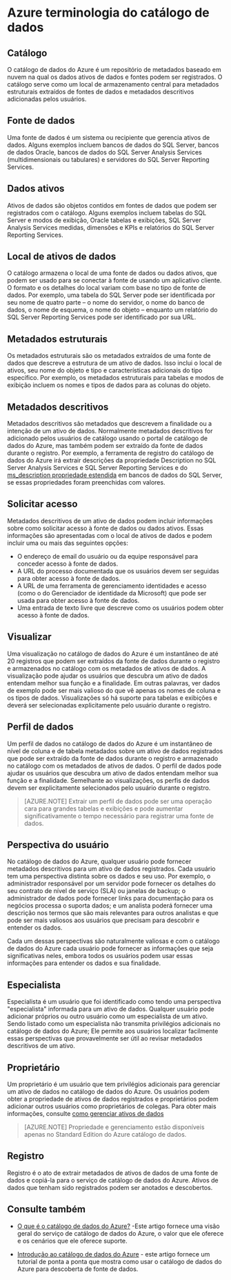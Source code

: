 <properties
   pageTitle="Terminologia de catálogo de dados Azure | Microsoft Azure"
   description="Este artigo fornece uma introdução a conceitos e termos usados na documentação do catálogo de dados do Azure."
   services="data-catalog"
   documentationCenter=""
   authors="steelanddata"
   manager="NA"
   editor=""
   tags=""/>
<tags
   ms.service="data-catalog"
   ms.devlang="NA"
   ms.topic="article"
   ms.tgt_pltfrm="NA"
   ms.workload="data-catalog"
   ms.date="09/21/2016"
   ms.author="maroche"/>

# <a name="azure-data-catalog-terminology"></a>Azure terminologia do catálogo de dados

## <a name="catalog"></a>Catálogo

O catálogo de dados do Azure é um repositório de metadados baseado em nuvem na qual os dados ativos de dados e fontes podem ser registrados. O catálogo serve como um local de armazenamento central para metadados estruturais extraídos de fontes de dados e metadados descritivos adicionadas pelos usuários.

## <a name="data-source"></a>Fonte de dados

Uma fonte de dados é um sistema ou recipiente que gerencia ativos de dados. Alguns exemplos incluem bancos de dados do SQL Server, bancos de dados Oracle, bancos de dados do SQL Server Analysis Services (multidimensionais ou tabulares) e servidores do SQL Server Reporting Services.

## <a name="data-asset"></a>Dados ativos

Ativos de dados são objetos contidos em fontes de dados que podem ser registrados com o catálogo. Alguns exemplos incluem tabelas do SQL Server e modos de exibição, Oracle tabelas e exibições, SQL Server Analysis Services medidas, dimensões e KPIs e relatórios do SQL Server Reporting Services.

## <a name="data-asset-location"></a>Local de ativos de dados

O catálogo armazena o local de uma fonte de dados ou dados ativos, que podem ser usado para se conectar à fonte de usando um aplicativo cliente. O formato e os detalhes do local variam com base no tipo de fonte de dados. Por exemplo, uma tabela do SQL Server pode ser identificada por seu nome de quatro parte – o nome do servidor, o nome do banco de dados, o nome de esquema, o nome do objeto – enquanto um relatório do SQL Server Reporting Services pode ser identificado por sua URL.

## <a name="structural-metadata"></a>Metadados estruturais

Os metadados estruturais são os metadados extraídos de uma fonte de dados que descreve a estrutura de um ativo de dados. Isso inclui o local de ativos, seu nome do objeto e tipo e características adicionais do tipo específico. Por exemplo, os metadados estruturais para tabelas e modos de exibição incluem os nomes e tipos de dados para as colunas do objeto.

## <a name="descriptive-metadata"></a>Metadados descritivos

Metadados descritivos são metadados que descrevem a finalidade ou a intenção de um ativo de dados. Normalmente metadados descritivos for adicionado pelos usuários de catálogo usando o portal de catálogo de dados do Azure, mas também podem ser extraído da fonte de dados durante o registro. Por exemplo, a ferramenta de registro do catálogo de dados do Azure irá extrair descrições da propriedade Description no SQL Server Analysis Services e SQL Server Reporting Services e do [ms_description propriedade estendida](https://technet.microsoft.com/library/ms190243.aspx) em bancos de dados do SQL Server, se essas propriedades foram preenchidas com valores.

## <a name="request-access"></a>Solicitar acesso

Metadados descritivos de um ativo de dados podem incluir informações sobre como solicitar acesso à fonte de dados ou dados ativos. Essas informações são apresentadas com o local de ativos de dados e podem incluir uma ou mais das seguintes opções:

- O endereço de email do usuário ou da equipe responsável para conceder acesso à fonte de dados.
- A URL do processo documentada que os usuários devem ser seguidas para obter acesso à fonte de dados.
- A URL de uma ferramenta de gerenciamento identidades e acesso (como o do Gerenciador de identidade da Microsoft) que pode ser usada para obter acesso à fonte de dados.
- Uma entrada de texto livre que descreve como os usuários podem obter acesso à fonte de dados.

## <a name="preview"></a>Visualizar

Uma visualização no catálogo de dados do Azure é um instantâneo de até 20 registros que podem ser extraídos da fonte de dados durante o registro e armazenados no catálogo com os metadados de ativos de dados. A visualização pode ajudar os usuários que descubra um ativo de dados entendam melhor sua função e a finalidade. Em outras palavras, ver dados de exemplo pode ser mais valioso do que vê apenas os nomes de coluna e os tipos de dados.
Visualizações só há suporte para tabelas e exibições e deverá ser selecionadas explicitamente pelo usuário durante o registro.

## <a name="data-profile"></a>Perfil de dados

Um perfil de dados no catálogo de dados do Azure é um instantâneo de nível de coluna e de tabela metadados sobre um ativo de dados registrados que pode ser extraído da fonte de dados durante o registro e armazenado no catálogo com os metadados de ativos de dados. O perfil de dados pode ajudar os usuários que descubra um ativo de dados entendam melhor sua função e a finalidade. Semelhante ao visualizações, os perfis de dados devem ser explicitamente selecionados pelo usuário durante o registro.

> [AZURE.NOTE] Extrair um perfil de dados pode ser uma operação cara para grandes tabelas e exibições e pode aumentar significativamente o tempo necessário para registrar uma fonte de dados.

## <a name="user-perspective"></a>Perspectiva do usuário

No catálogo de dados do Azure, qualquer usuário pode fornecer metadados descritivos para um ativo de dados registrados. Cada usuário tem uma perspectiva distinta sobre os dados e seu uso. Por exemplo, o administrador responsável por um servidor pode fornecer os detalhes do seu contrato de nível de serviço (SLA) ou janelas de backup; o administrador de dados pode fornecer links para documentação para os negócios processa o suporta dados; e um analista poderá fornecer uma descrição nos termos que são mais relevantes para outros analistas e que pode ser mais valiosos aos usuários que precisam para descobrir e entender os dados.

Cada um dessas perspectivas são naturalmente valiosas e com o catálogo de dados do Azure cada usuário pode fornecer as informações que seja significativas neles, embora todos os usuários podem usar essas informações para entender os dados e sua finalidade.

## <a name="expert"></a>Especialista

Especialista é um usuário que foi identificado como tendo uma perspectiva "especialista" informada para um ativo de dados. Qualquer usuário pode adicionar próprios ou outro usuário como um especialista de um ativo. Sendo listado como um especialista não transmita privilégios adicionais no catálogo de dados do Azure; Ele permite aos usuários localizar facilmente essas perspectivas que provavelmente ser útil ao revisar metadados descritivos de um ativo.

## <a name="owner"></a>Proprietário

Um proprietário é um usuário que tem privilégios adicionais para gerenciar um ativo de dados no catálogo de dados do Azure. Os usuários podem obter a propriedade de ativos de dados registrados e proprietários podem adicionar outros usuários como proprietários de colegas. Para obter mais informações, consulte [como gerenciar ativos de dados](data-catalog-how-to-manage.md)  
> [AZURE.NOTE] Propriedade e gerenciamento estão disponíveis apenas no Standard Edition do Azure catálogo de dados.

## <a name="registration"></a>Registro

Registro é o ato de extrair metadados de ativos de dados de uma fonte de dados e copiá-la para o serviço de catálogo de dados do Azure. Ativos de dados que tenham sido registrados podem ser anotados e descobertos.

## <a name="see-also"></a>Consulte também

- [O que é o catálogo de dados do Azure?](data-catalog-what-is-data-catalog.md) -Este artigo fornece uma visão geral do serviço de catálogo de dados do Azure, o valor que ele oferece e os cenários que ele oferece suporte.

- [Introdução ao catálogo de dados do Azure](data-catalog-get-started.md) - este artigo fornece um tutorial de ponta a ponta que mostra como usar o catálogo de dados do Azure para descoberta de fonte de dados.  
